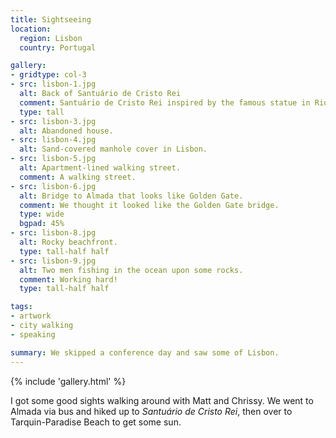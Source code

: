 ```yaml
---
title: Sightseeing
location:
  region: Lisbon
  country: Portugal

gallery:
- gridtype: col-3
- src: lisbon-1.jpg
  alt: Back of Santuário de Cristo Rei
  comment: Santuário de Cristo Rei inspired by the famous statue in Rio, built a few decades after the original.
  type: tall
- src: lisbon-3.jpg
  alt: Abandoned house.
- src: lisbon-4.jpg
  alt: Sand-covered manhole cover in Lisbon.
- src: lisbon-5.jpg
  alt: Apartment-lined walking street.
  comment: A walking street.
- src: lisbon-6.jpg
  alt: Bridge to Almada that looks like Golden Gate.
  comment: We thought it looked like the Golden Gate bridge.
  type: wide
  bgpad: 45%
- src: lisbon-8.jpg
  alt: Rocky beachfront.
  type: tall-half half
- src: lisbon-9.jpg
  alt: Two men fishing in the ocean upon some rocks.
  comment: Working hard!
  type: tall-half half

tags:
- artwork
- city walking
- speaking

summary: We skipped a conference day and saw some of Lisbon.
---
```


{% include 'gallery.html' %}

I got some good sights walking around with Matt and Chrissy. We went to Almada via bus and hiked up to _Santuário de Cristo Rei_, then over to Tarquin-Paradise Beach to get some sun.
